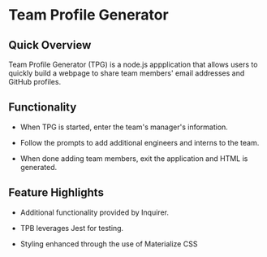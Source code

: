 # Team Profile Generator

## Quick Overview

Team Profile Generator (TPG) is a node.js appplication that allows users to quickly build a webpage to share team members' email addresses and GitHub profiles.

## Functionality

* When TPG is started, enter the team's manager's information.

* Follow the prompts to add additional engineers and interns to the team.

* When done adding team members, exit the application and HTML is generated.

## Feature Highlights

* Additional functionality provided by Inquirer.

* TPB leverages Jest for testing.

* Styling enhanced through the use of Materialize CSS
